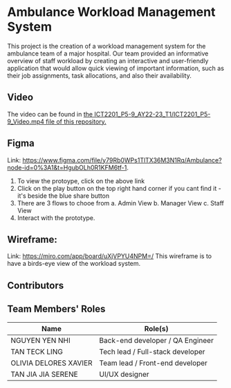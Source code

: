 # Ambulance Workload Management System
This project is the creation of a workload management system for the ambulance team of a major hospital. Our team provided an informative overview of staff workload by creating an interactive and user-friendly application that would allow quick viewing of important information, such as their job assignments, task allocations, and also their availability. 

## Video 
The video can be found in [the ICT2201_P5-9_AY22-23_T1/ICT2201_P5-9_Video.mp4 file of this repository.](ICT2201_P5-9_AY22-23_T1/ICT2201_P5-9_Video.mp4)
## Figma 
Link: https://www.figma.com/file/y79Rb0WPs1TlTX36M3N1Rq/Ambulance?node-id=0%3A1&t=HgubOLh0R1KFM6tf-1. 
1. To view the protoype, click on the above link
2. Click on the play button on the top right hand corner
    if you cant find it - it's beside the blue share button 
3. There are 3 flows to chooe from 
a. Admin View
b. Manager View
c. Staff View
4. Interact with the prototype. 

## Wireframe:  
Link: https://miro.com/app/board/uXjVPYU4NPM=/
This wireframe is to have a birds-eye view of the workload system.

## Contributors 
## Team Members' Roles
| Name | Role(s) |
| --- | --- |
| NGUYEN YEN NHI | Back-end developer / QA Engineer | 
| TAN TECK LING | Tech lead / Full-stack developer |
| OLIVIA DELORES XAVIER | Team lead / Front-end developer |
| TAN JIA JIA SERENE | UI/UX designer |
